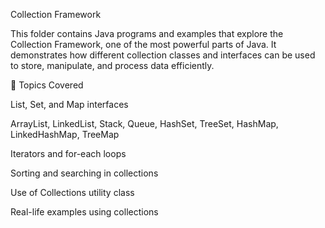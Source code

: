 Collection Framework 

This folder contains Java programs and examples that explore the Collection Framework, one of the most powerful parts of Java.
It demonstrates how different collection classes and interfaces can be used to store, manipulate, and process data efficiently.

🔹 Topics Covered

List, Set, and Map interfaces

ArrayList, LinkedList, Stack, Queue, HashSet, TreeSet, HashMap, LinkedHashMap, TreeMap

Iterators and for-each loops

Sorting and searching in collections

Use of Collections utility class

Real-life examples using collections

